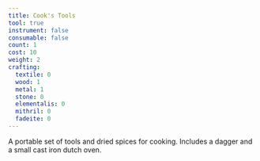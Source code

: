 ```yaml
---
title: Cook's Tools
tool: true
instrument: false
consumable: false
count: 1
cost: 10
weight: 2
crafting:
  textile: 0
  wood: 1
  metal: 1
  stone: 0
  elementalis: 0
  mithril: 0
  fadeite: 0
---
```


A portable set of tools and dried spices for cooking. Includes a dagger and a small cast iron dutch oven.
